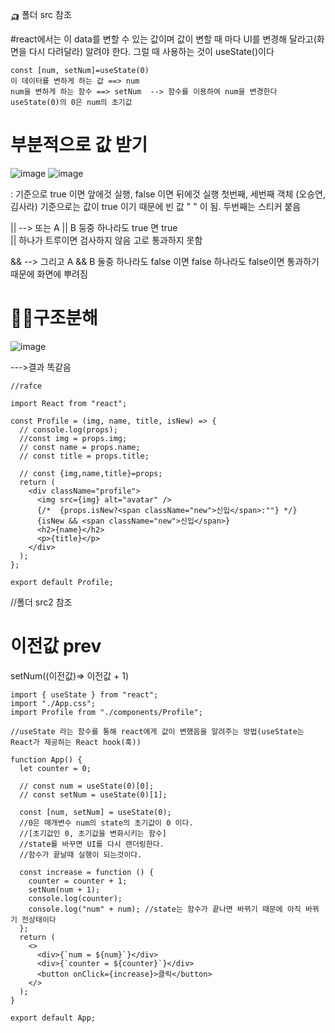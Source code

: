 🛺 폴더 src 참조




#react에서는 이 data를 변할 수 있는 값이며 값이 변할 때 마다 UI를 변경해 달라고(화면을 다시 다려달라) 알려야 한다. 그럴 때 사용하는 것이 useState()이다

```
const [num, setNum]=useState(0)
이 데이터를 변하게 하는 값 ==> num
num을 변하게 하는 함수 ==> setNum  --> 함수를 이용하여 num을 변경한다
useState(0)의 0은 num의 초기값

```

# 부분적으로 값 받기

![image](https://github.com/yeon2716/react/assets/145514579/04d12aa6-2806-4715-9135-4990eff0cc34)
![image](https://github.com/yeon2716/react/assets/145514579/39d979ee-ba42-424b-8bcd-47b36243e94a)



  : 기준으로 true 이면 앞에것 실행,  false 이면 뒤에것 실행
  첫번째, 세번째 객체 (오승연, 김사라) 기준으로는 값이 true 이기 때문에 빈 값 " " 이 됨.  두번째는 스티커 붙음


  
  || --> 또는 A || B  둥중 하나라도 true 면 true   
  || 하나가 트루이면 검사하지 않음  고로 통과하지 못함
  
  && --> 그리고 A && B 둘중 하나라도 false 이면 false
  하나라도 false이면 통과하기 때문에 화면에 뿌려짐





# 🚚🚛구조분해
![image](https://github.com/yeon2716/react/assets/145514579/8db2278b-a868-4d44-8d1d-bc773733d1ac)


--->결과 똑같음

```
//rafce

import React from "react";

const Profile = (img, name, title, isNew) => {
  // console.log(props);
  //const img = props.img;
  // const name = props.name;
  // const title = props.title;

  // const {img,name,title}=props;
  return (
    <div className="profile">
      <img src={img} alt="avatar" />
      {/*  {props.isNew?<span className="new">신입</span>:""} */}
      {isNew && <span className="new">신입</span>}
      <h2>{name}</h2>
      <p>{title}</p>
    </div>
  );
};

export default Profile;

```




//폴더 src2 참조

# 이전값 prev
setNum((이전값)=> 이전값 + 1)


```
import { useState } from "react";
import "./App.css";
import Profile from "./components/Profile";

//useState 라는 함수를 통해 react에게 값이 변했음을 알려주는 방법(useState는 React가 제공하는 React hook(훅))

function App() {
  let counter = 0;

  // const num = useState(0)[0];
  // const setNum = useState(0)[1];

  const [num, setNum] = useState(0);
  //0은 매개변수 num의 state의 초기값이 0 이다.
  //[초기값인 0, 초기값을 변화시키는 함수]
  //state를 바꾸면 UI를 다시 랜더링한다.
  //함수가 끝날때 실행이 되는것이다.

  const increase = function () {
    counter = counter + 1;
    setNum(num + 1);
    console.log(counter);
    console.log("num" + num); //state는 함수가 끝나면 바뀌기 때문에 아직 바뀌기 전상태이다
  };
  return (
    <>
      <div>{`num = ${num}`}</div>
      <div>{`counter = ${counter}`}</div>
      <button onClick={increase}>클릭</button>
    </>
  );
}

export default App;

```

